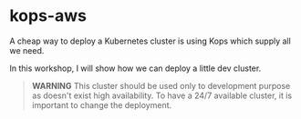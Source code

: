 # kops-aws
A cheap way to deploy a Kubernetes cluster is using Kops which supply all we need.

In this workshop, I will show how we can deploy a little dev cluster. 

> **WARNING** This cluster should be used only to development purpose as doesn't exist high availability. To have a 24/7 available cluster, it is important to change the deployment. 